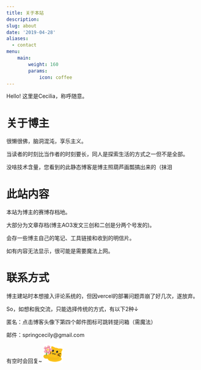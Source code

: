 ```yaml
---
title: 关于本站
description: 
slug: about
date: '2019-04-28'
aliases:
  - contact
menu:
    main: 
        weight: 160
        params:
            icon: coffee
---
```



Hello! 这里是Cecilia，称呼随意。

<h1>关于博主</h1>
</p>很懒很佛，脑洞混沌，享乐主义。</p>
<p>当读者的时刻比当作者的时刻要长，同人是探索生活的方式之一但不是全部。</p>
<p>没啥技术含量，您看到的此静态博客是博主照葫芦画瓢搞出来的（抹泪</p>

<h1>此站内容</h1>
<p>本站为博主的赛博存档地。<p>
<p>大部分为文章存档(博主AO3发文三创和二创是分两个号发的)。<p>
<p>会存一些博主自己的笔记、工具链接和收到的明信片。<p>
<p>如有内容无法显示，很可能是需要魔法上网。</p>

<h1>联系方式</h1>
<p>博主建站时本想接入评论系统的，但因vercel的部署问题弄崩了好几次，遂放弃。<p>
<p>So，如想和我交流，只能选择传统的方式，有以下2种↓<p>
<p>匿名：点击博客头像下第四个邮件图标可跳转提问箱（需魔法）<p>
<p>邮件：springcecily@gmail.com<p>
<p>有空时会回复~ <img src="/images/blobcatflower.png" width=50px height=50px > </p>











  








